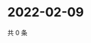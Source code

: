 # 2022-02-09

共 0 条

<!-- BEGIN WEIBO -->
<!-- 最后更新时间 Wed Feb 09 2022 13:10:28 GMT+0800 (China Standard Time) -->

<!-- END WEIBO -->
